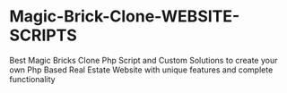 # Magic-Brick-Clone-WEBSITE-SCRIPTS
Best Magic Bricks Clone Php Script and Custom Solutions to create your own Php Based Real Estate Website with unique features and complete functionality
